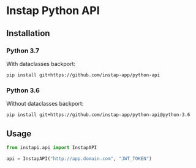 # Instap Python API

## Installation

### Python 3.7

With dataclasses backport:

`pip install git+https://github.com/instap-app/python-api`

### Python 3.6

Without dataclasses backport:

`pip install git+https://github.com/instap-app/python-api@python-3.6`

## Usage

```python
from instapi.api import InstapAPI

api = InstapAPI("http://app.domain.com", "JWT_TOKEN")
```

